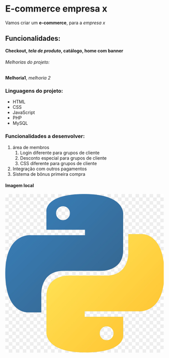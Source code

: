 # E-commerce empresa x

Vamos criar um **e-commerce**, para a *empresa x*

## Funcionalidades:

**Checkout, _tela de produto_, catálogo, home com banner**

###### Melhorias do projeto:

__Melhoria1__, _melhoria 2_

### Linguagens do projeto:

* HTML
* CSS 
* JavaScript
* PHP
* MySQL

### Funcionalidades a desenvolver:

1. área de membros
    1. Login diferente para grupos de cliente
    2. Desconto especial para grupos de cliente
    3. CSS diferente para grupos de cliente
2. Integração com outros pagamentos
3. Sistema de bônus primeira compra

#### Imagem local

![Logo do Python](img/kisspng-python-logo-programmer-fierce-python-cliparts-5ab7bde1954e21.4104715915219911376116.jpg)
